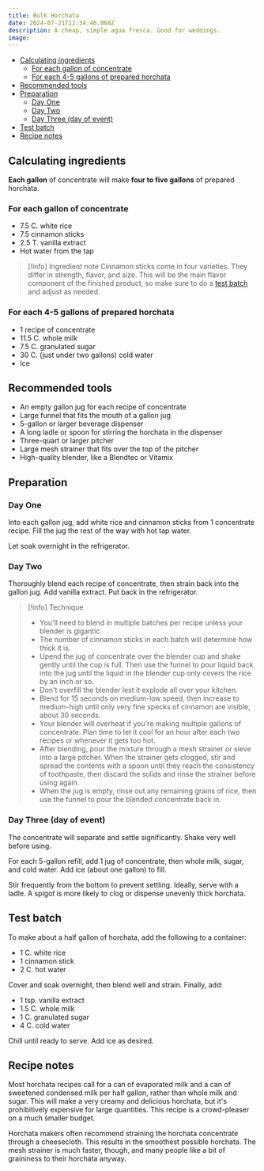 ```yaml
---
title: Bulk Horchata
date: 2024-07-21T12:34:46.068Z
description: A cheap, simple agua fresca. Good for weddings.
image:
---
```


- [Calculating ingredients](#calculating-ingredients)
  - [For each gallon of concentrate](#for-each-gallon-of-concentrate)
  - [For each 4-5 gallons of prepared horchata](#for-each-4-5-gallons-of-prepared-horchata)
- [Recommended tools](#recommended-tools)
- [Preparation](#preparation)
  - [Day One](#day-one)
  - [Day Two](#day-two)
  - [Day Three (day of event)](#day-three-day-of-event)
- [Test batch](#test-batch)
- [Recipe notes](#recipe-notes)

## Calculating ingredients

**Each gallon** of concentrate will make **four to five gallons** of prepared horchata.

### For each gallon of concentrate

- 7.5 C. white rice
- 7.5 cinnamon sticks
- 2.5 T. vanilla extract
- Hot water from the tap

> [!info] Ingredient note
> Cinnamon sticks come in four varieties. They differ in strength, flavor, and size. This will be the main flavor component of the finished product, so make sure to do a [test batch](#test-batch) and adjust as needed.

### For each 4-5 gallons of prepared horchata

- 1 recipe of concentrate
- 11.5 C. whole milk
- 7.5 C. granulated sugar
- 30 C. (just under two gallons) cold water
- Ice

## Recommended tools

- An empty gallon jug for each recipe of concentrate
- Large funnel that fits the mouth of a gallon jug
- 5-gallon or larger beverage dispenser
- A long ladle or spoon for stirring the horchata in the dispenser
- Three-quart or larger pitcher
- Large mesh strainer that fits over the top of the pitcher
- High-quality blender, like a Blendtec or Vitamix

## Preparation

### Day One

Into each gallon jug, add white rice and cinnamon sticks from 1 concentrate recipe. Fill the jug the rest of the way with hot tap water.

Let soak overnight in the refrigerator.

### Day Two

Thoroughly blend each recipe of concentrate, then strain back into the gallon jug. Add vanilla extract. Put back in the refrigerator.

> [!info] Technique
>
> - You'll need to blend in multiple batches per recipe unless your blender is gigantic.
> - The number of cinnamon sticks in each batch will determine how thick it is.
> - Upend the jug of concentrate over the blender cup and shake gently until the cup is full. Then use the funnel to pour liquid back into the jug until the liquid in the blender cup only covers the rice by an inch or so.
> - Don't overfill the blender lest it explode all over your kitchen.
> - Blend for 15 seconds on medium-low speed, then increase to medium-high until only very fine specks of cinnamon are visible, about 30 seconds.
> - Your blender will overheat if you're making multiple gallons of concentrate. Plan time to let it cool for an hour after each two recipes or whenever it gets too hot.
> - After blending, pour the mixture through a mesh strainer or sieve into a large pitcher. When the strainer gets clogged, stir and spread the contents with a spoon until they reach the consistency of toothpaste, then discard the solids and rinse the strainer before using again.
> - When the jug is empty, rinse out any remaining grains of rice, then use the funnel to pour the blended concentrate back in.

### Day Three (day of event)

The concentrate will separate and settle significantly. Shake very well before using.

For each 5-gallon refill, add 1 jug of concentrate, then whole milk, sugar, and cold water. Add ice (about one gallon) to fill.

Stir frequently from the bottom to prevent settling. Ideally, serve with a ladle. A spigot is more likely to clog or dispense unevenly thick horchata.

## Test batch

To make about a half gallon of horchata, add the following to a container:

- 1 C. white rice
- 1 cinnamon stick
- 2 C. hot water

Cover and soak overnight, then blend well and strain. Finally, add:

- 1 tsp. vanilla extract
- 1.5 C. whole milk
- 1 C. granulated sugar
- 4 C. cold water

Chill until ready to serve. Add ice as desired.

## Recipe notes

Most horchata recipes call for a can of evaporated milk and a can of sweetened condensed milk per half gallon, rather than whole milk and sugar. This will make a very creamy and delicious horchata, but it's prohibitively expensive for large quantities. This recipe is a crowd-pleaser on a much smaller budget.

Horchata makers often recommend straining the horchata concentrate through a cheesecloth. This results in the smoothest possible horchata. The mesh strainer is much faster, though, and many people like a bit of graininess to their horchata anyway.